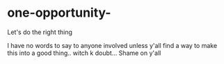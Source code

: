 # one-opportunity-
Let's do the right thing 



I have no words to say to anyone involved unless y'all find a way to make this into a good thing.. witch k doubt... Shame on y'all
